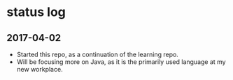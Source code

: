 # status log

## 2017-04-02

- Started this repo, as a continuation of the learning repo.
- Will be focusing more on Java, as it is the primarily used language at my new workplace.
